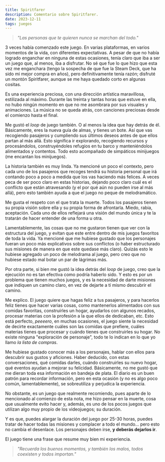 ```yaml
---
title: Spiritfarer
description: Comentario sobre Spiritfarer.
date: 2023-12-11
tags: juegos
---
```


> *"Las personas que te quieren nunca se marchan del todo."*

3 veces había comenzado este juego. En varias plataformas, en varios momentos de la vida, con diferentes expectativas. A pesar de que no había logrado enganchar en ninguna de estas ocasiones, tenía claro que iba a ser un juego que, al menos, iba a disfrutar. No sé que fue lo que hizo que esta vez me enganchara (tengo la sospecha de que fue la Steam Deck, que ha sido mi mejor compra en años), pero definitivamente tenía razón; disfruté un montón Spiritfarer, aunque se me haya quedado corto en algunas cositas.

Es una experiencia preciosa, con una dirección artística maravillosa, estilizada al máximo. Durante las treinta y tantas horas que estuve en ella, no hubo ningún momento en que no me asombrara por sus visuales y animaciones. La música no se queda atrás, con canciones preciosas desde el comienzo hasta el final. 

Me gustó el *loop* de juego también. O al menos la idea que hay detrás de él. Básicamente, eres la nueva guía de almas, y tienes un bote. Así que vas recogiendo pasajeros y cumpliendo sus últimos deseos antes de que ellos partan al más allá. Esto significa ir explorando, recogiendo recursos y procesándolos, construyéndoles refugios en tu barco y manteniéndolos alimentados y contentos. Todo esto acompañado de simpáticos minijuegos (me encantan los minijuegos).

La historia también es muy linda. Ya mencioné un poco el contexto, pero cada uno de los pasajeros que recoges tendrá su historia personal que irá contando poco a poco a medida que los vas haciendo más felices. A veces peca de ser poco claro en estas historias, dejando poco claro cuál es el conflicto que están atravesando (y el por qué aún no pueden irse al más allá), pero esto también ayuda a que el juego no peque de melodramático.

Me gusta el respeto con el que trata la muerte. Todos los pasajeros tienen su propia visión sobre ella y su propia forma de afrontarla. Miedo, rabia, aceptación. Cada uno de ellos reflejará una visión del mundo única y te la tratarán de hacer entender de una forma u otra.

Lamentablemente, las cosas que no me gustaron tienen que ver con la estructura del juego, y evitan que este entre dentro de mis juegos favoritos de toda la vida. Ya mencioné que me hubiese gustado que los personajes fueran un poco más explicativos sobre sus conflictos (o haber estructurado sus misiones de manera en que este quedase más claro). Quizás esto le hubiese agregado un poco de melodrama al juego, pero creo que no hubiese estado mal botar un par de lágrimas más.

Por otra parte, si bien me gustó la idea detrás del *loop* de juego, creo que la ejecución no es tan efectiva como podría haberlo sido. Y esto es por un problema que tienen muchos juegos, y es la necesidad de darte misiones que indiquen un camino claro, en vez de dejarte a tí mismo descubrir el camino. 

Me explico. El juego quiere que hagas feliz a tus pasajeros, y para hacerlos feliz tienes que hacer varias cosas, como mantenerlos alimentados con sus comidas favoritas, construírles un hogar, ayudarlos con algunos recados, procesar materias con la profesión a la que ellos de dedicaban, etc. Esto está perfecto, *peeeero*, en muchas ocasiones, el juego siente la necesidad de decirte exactamente cuáles son las comidas que prefiere, cuáles materias tienes que procesar y cuándo tienes que construirles su hogar. No existe ninguna "exploración de personaje", todo te lo indican en lo que yo llamo *la lista de compras*. 

Me hubiese gustado conocer más a los personajes, hablar con ellos para descubrir sus gustos y aficiones. Haber deducido, con estas conversaciones, qué comidas darles, cuándo construirles su nuevo hogar, qué eventos ayudan a mejorar su felicidad. Básicamente, no me gustó que me dieran toda esa información en bandeja de plata. El diario es un buen patrón para recordar información, pero en esta ocasión (y no es algo poco común, lamentablemente), se sobreutiliza y perjudica la experiencia.

No obstante, es un juego que realmente recomiendo, pues aparte de lo mencionado al comienzo de esta nota, me hizo pensar en la muerte, cosa que usualmente evito hacer y, además, es uno de los pocos juegos que utilizan algo muy propio de los videojuegos; su duración.

Y es que, puedes alargar la duración del juego por 25-30 horas, puedes tratar de hacer todas las misiones y complacer a todo el mundo... pero esto no cambia el desenlace. Los personajes deben irse, **y deberás dejarlos ir**.

El juego tiene una frase que resume muy bien mi experiencia.

> *"Recuerda los buenos momentos, y también los malos, todos coexisten y todos importan."*
